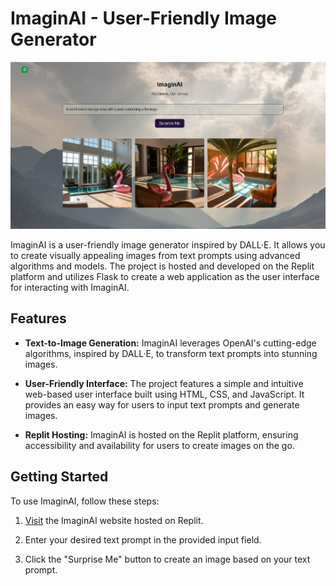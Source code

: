 # ImaginAI - User-Friendly Image Generator

![ImaginAI Demo](/static/images/demo.jpeg)

ImaginAI is a user-friendly image generator inspired by DALL·E. It allows you to create visually appealing images from text prompts using advanced algorithms and models. The project is hosted and developed on the Replit platform and utilizes Flask to create a web application as the user interface for interacting with ImaginAI.

## Features

- **Text-to-Image Generation:** ImaginAI leverages OpenAI's cutting-edge algorithms, inspired by DALL·E, to transform text prompts into stunning images.

- **User-Friendly Interface:** The project features a simple and intuitive web-based user interface built using HTML, CSS, and JavaScript. It provides an easy way for users to input text prompts and generate images.

- **Replit Hosting:** ImaginAI is hosted on the Replit platform, ensuring accessibility and availability for users to create images on the go.

## Getting Started

To use ImaginAI, follow these steps:

1. [Visit](https://imaginai.ananya-gta.repl.co/) the ImaginAI website hosted on Replit.

2. Enter your desired text prompt in the provided input field.

3. Click the "Surprise Me" button to create an image based on your text prompt.
